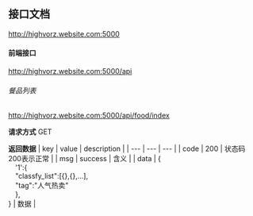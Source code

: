 ## 接口文档
http://highvorz.website.com:5000

#### 前端接口
http://highvorz.website.com:5000/api

###### 餐品列表
http://highvorz.website.com:5000/api/food/index

**请求方式**
GET

**返回数据**
| key | value | description |
| --- | --- | --- |
| code | 200 | 状态码200表示正常 |
| msg |  success | 含义 |
| data | {<br>&emsp;'1':{<br>&emsp;"classfy_list":[{},{},...],<br>&emsp;"tag":"人气热卖"<br>&emsp;},<br>} | 数据 |
